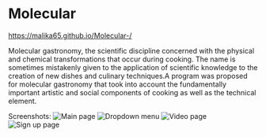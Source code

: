 # Molecular

https://malika65.github.io/Molecular-/

Molecular gastronomy, the scientific discipline concerned with the physical and chemical transformations that occur during cooking. The name is sometimes mistakenly given to the application of scientific knowledge to the creation of new dishes and culinary techniques.A program was proposed for molecular gastronomy that took into account the fundamentally important artistic and social components of cooking as well as the technical element.

Screenshots:
![Main page](https://i.imgur.com/zZfea7P.jpg)
![Dropdown menu](https://i.imgur.com/789FMqO.jpg)
![Video page](https://i.imgur.com/lT5nMiS.jpg)
![Sign up page](https://i.imgur.com/A573Aej.jpg)


